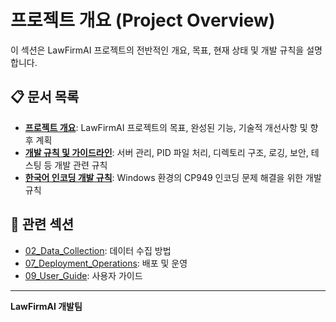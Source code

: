 # 프로젝트 개요 (Project Overview)

이 섹션은 LawFirmAI 프로젝트의 전반적인 개요, 목표, 현재 상태 및 개발 규칙을 설명합니다.

## 📋 문서 목록

- **[프로젝트 개요](project_overview.md)**: LawFirmAI 프로젝트의 목표, 완성된 기능, 기술적 개선사항 및 향후 계획
- **[개발 규칙 및 가이드라인](development_rules.md)**: 서버 관리, PID 파일 처리, 디렉토리 구조, 로깅, 보안, 테스팅 등 개발 관련 규칙
- **[한국어 인코딩 개발 규칙](encoding_development_rules.md)**: Windows 환경의 CP949 인코딩 문제 해결을 위한 개발 규칙

## 🔗 관련 섹션

- [02_Data_Collection](../02_data_collection/README.md): 데이터 수집 방법
- [07_Deployment_Operations](../07_deployment_operations/README.md): 배포 및 운영
- [09_User_Guide](../09_user_guide/README.md): 사용자 가이드

---

**LawFirmAI 개발팀**
